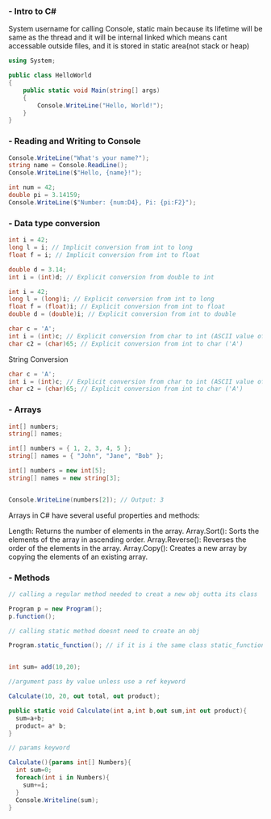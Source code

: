 ###  - Intro to C#

System username for calling Console, static main because its lifetime will be same as the thread
and it will be internal linked which means cant accessable outside files, and it is stored in static area(not stack or heap)

```csharp
using System;

public class HelloWorld
{
    public static void Main(string[] args)
    {
        Console.WriteLine("Hello, World!");
    }
}
```



### - Reading and Writing to Console

```csharp
Console.WriteLine("What's your name?");
string name = Console.ReadLine();
Console.WriteLine($"Hello, {name}!");

int num = 42;
double pi = 3.14159;
Console.WriteLine($"Number: {num:D4}, Pi: {pi:F2}");
```
### - Data type conversion

```csharp
int i = 42;
long l = i; // Implicit conversion from int to long
float f = i; // Implicit conversion from int to float
```

```csharp
double d = 3.14;
int i = (int)d; // Explicit conversion from double to int

int i = 42;
long l = (long)i; // Explicit conversion from int to long
float f = (float)i; // Explicit conversion from int to float
double d = (double)i; // Explicit conversion from int to double

char c = 'A';
int i = (int)c; // Explicit conversion from char to int (ASCII value of 'A' is 65)
char c2 = (char)65; // Explicit conversion from int to char ('A')
```

String Conversion

```csharp
char c = 'A';
int i = (int)c; // Explicit conversion from char to int (ASCII value of 'A' is 65)
char c2 = (char)65; // Explicit conversion from int to char ('A')
```

### - Arrays 

```csharp
int[] numbers;
string[] names;

int[] numbers = { 1, 2, 3, 4, 5 };
string[] names = { "John", "Jane", "Bob" };

int[] numbers = new int[5];
string[] names = new string[3];


Console.WriteLine(numbers[2]); // Output: 3
```
Arrays in C# have several useful properties and methods:

Length: Returns the number of elements in the array.
Array.Sort(): Sorts the elements of the array in ascending order.
Array.Reverse(): Reverses the order of the elements in the array.
Array.Copy(): Creates a new array by copying the elements of an existing array.

### - Methods

```csharp
// calling a regular method needed to creat a new obj outta its class

Program p = new Program();
p.function();

// calling static method doesnt need to create an obj

Program.static_function(); // if it is i the same class static_function() is enough to call
```

```csharp

int sum= add(10,20);

//argument pass by value unless use a ref keyword

Calculate(10, 20, out total, out product);

public static void Calculate(int a,int b,out sum,int out product){
  sum=a+b;
  product= a* b;
}

// params keyword

Calculate(){params int[] Numbers}{
  int sum=0;
  foreach(int i in Numbers){
    sum+=i;
  }
  Console.Writeline(sum);
}

```
 
